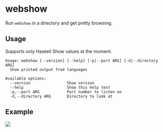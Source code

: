 # webshow

Run `webshow` in a directory and get pretty browsing.

## Usage

Supports only Haskell Show values at the moment.

```
Usage: webshow [--version] [--help] [-p|--port ARG] [-d|--directory ARG]
  Show printed output from languages

Available options:
  --version                Show version
  --help                   Show this help text
  -p,--port ARG            Port number to listen on
  -d,--directory ARG       Directory to look at
```

## Example

<img src="https://i.imgur.com/7MUMXEG.png">
